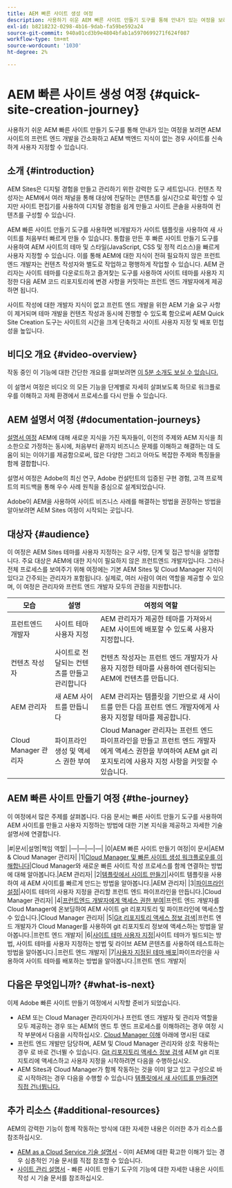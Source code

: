 ```yaml
---
title: AEM 빠른 사이트 생성 여정
description: 사용하기 쉬운 AEM 빠른 사이트 만들기 도구를 통해 안내가 있는 여정을 보려면 AEM 사이트의 프런트 엔드 개발을 간소화하고 AEM 백엔드 지식이 없는 경우 사이트를 신속하게 사용자 지정할 수 있습니다.
exl-id: b8218232-0298-4b16-9dab-fa59be592a24
source-git-commit: 940a01cd3b9e4804bfab1a5970699271f624f087
workflow-type: tm+mt
source-wordcount: '1030'
ht-degree: 2%

---
```


# AEM 빠른 사이트 생성 여정 {#quick-site-creation-journey}

사용하기 쉬운 AEM 빠른 사이트 만들기 도구를 통해 안내가 있는 여정을 보려면 AEM 사이트의 프런트 엔드 개발을 간소화하고 AEM 백엔드 지식이 없는 경우 사이트를 신속하게 사용자 지정할 수 있습니다.

## 소개 {#introduction}

AEM Sites은 디지털 경험을 만들고 관리하기 위한 강력한 도구 세트입니다. 컨텐츠 작성자는 AEM에서 여러 채널을 통해 대상에 전달하는 콘텐츠를 실시간으로 확인할 수 있지만 사이트 편집기를 사용하여 디지털 경험을 쉽게 만들고 사이트 콘솔을 사용하여 컨텐츠를 구성할 수 있습니다.

AEM 빠른 사이트 만들기 도구를 사용하면 비개발자가 사이트 템플릿을 사용하여 새 사이트를 처음부터 빠르게 만들 수 있습니다. 통합을 만든 후 빠른 사이트 만들기 도구를 사용하여 AEM 사이트의 테마 및 스타일(JavaScript, CSS 및 정적 리소스)을 빠르게 사용자 지정할 수 있습니다. 이를 통해 AEM에 대한 지식이 전혀 필요하지 않은 프런트 엔드 개발자는 컨텐츠 작성자와 별도로 작업하고 평행하게 작업할 수 있습니다. AEM 관리자는 사이트 테마를 다운로드하고 즐겨찾는 도구를 사용하여 사이트 테마를 사용자 지정한 다음 AEM 코드 리포지토리에 변경 사항을 커밋하는 프런트 엔드 개발자에게 제공하면 됩니다.

사이트 작성에 대한 개발자 지식이 없고 프런트 엔드 개발을 위한 AEM 기술 요구 사항이 제거되며 테마 개발을 컨텐츠 작성과 동시에 진행할 수 있도록 함으로써 AEM Quick Site Creation 도구는 사이트의 시간을 크게 단축하고 사이트 사용자 지정 및 배포 민첩성을 높입니다.

## 비디오 개요 {#video-overview}

작동 중인 이 기능에 대한 간단한 개요를 살펴보려면 [이 5분 소개도 보실 수 있습니다.](https://www.youtube.com/watch?v=NQeQ1jZ7ZBw)

이 설명서 여정은 비디오 의 모든 기능을 단계별로 자세히 살펴보도록 하므로 워크플로우를 이해하고 자체 환경에서 프로세스를 다시 만들 수 있습니다.

## AEM 설명서 여정 {#documentation-journeys}

[설명서 여정](/help/journey-documentation/documentation-journeys.md) AEM에 대해 새로운 지식을 가진 독자들이, 이전의 주제와 AEM 지식을 최소한으로 가정하는 동시에, 처음부터 끝까지 비즈니스 문제를 이해하고 해결하는 데 도움이 되는 이야기를 제공함으로써, 많은 다양한 그리고 아마도 복잡한 주제와 특징들을 함께 결합합니다.

설명서 여정은 Adobe의 최신 연구, Adobe 컨설턴트의 입증된 구현 경험, 고객 프로젝트의 피드백을 통해 우수 사례 원칙을 중심으로 설계되었습니다.

Adobe이 AEM을 사용하여 사이트 비즈니스 사례를 해결하는 방법을 권장하는 방법을 알아보려면 AEM Sites 여정이 시작되는 곳입니다.

## 대상자 {#audience}

이 여정은 AEM Sites 테마를 사용자 지정하는 요구 사항, 단계 및 접근 방식을 설명합니다. 주요 대상은 AEM에 대한 지식이 필요하지 않은 프런트엔드 개발자입니다. 그러나 전체 프로세스를 보여주기 위해 여정에는 기본 AEM Sites 및 Cloud Manager 지식이 있다고 간주되는 관리자가 포함됩니다. 실제로, 여러 사람이 여러 역할을 제공할 수 있으며, 이 여정은 관리자와 프런트 엔드 개발자 모두의 관점을 지원합니다.

| 모습 | 설명 | 여정의 역할 |
|---|---|---|
| 프런트엔드 개발자 | 사이트 테마 사용자 지정 | AEM 관리자가 제공한 테마를 가져와서 AEM 사이트에 배포할 수 있도록 사용자 지정합니다. |
| 컨텐츠 작성자 | 사이트로 전달되는 컨텐츠를 만들고 관리합니다 | 컨텐츠 작성자는 프런트 엔드 개발자가 사용자 지정한 테마를 사용하여 렌더링되는 AEM에 컨텐츠를 만듭니다. |
| AEM 관리자 | 새 AEM 사이트를 만듭니다 | AEM 관리자는 템플릿을 기반으로 새 사이트를 만든 다음 프런트 엔드 개발자에게 사용자 지정할 테마를 제공합니다. |
| Cloud Manager 관리자 | 파이프라인 생성 및 액세스 권한 부여 | Cloud Manager 관리자는 프런트 엔드 파이프라인을 만들고 프런트 엔드 개발자에게 액세스 권한을 부여하여 AEM git 리포지토리에 사용자 지정 사항을 커밋할 수 있습니다. |

## AEM 빠른 사이트 만들기 여정 {#the-journey}

이 여정에서 많은 주제를 살펴봅니다. 다음 문서는 빠른 사이트 만들기 도구를 사용하여 AEM 사이트를 만들고 사용자 지정하는 방법에 대한 기본 지식을 제공하고 자세한 기술 설명서에 연결합니다.

|#|문서|설명|책임 역할| |—|—|—|—| |0|AEM 빠른 사이트 만들기 여정|이 문서|AEM &amp; Cloud Manager 관리자| |1|[Cloud Manager 및 빠른 사이트 생성 워크플로우를 이해합니다](cloud-manager.md)|Cloud Manager와 새로운 빠른 사이트 작성 프로세스를 함께 연결하는 방법에 대해 알아봅니다.|AEM 관리자| |2|[템플릿에서 사이트 만들기](create-site.md)|사이트 템플릿을 사용하여 새 AEM 사이트를 빠르게 만드는 방법을 알아봅니다.|AEM 관리자| |3|[파이프라인 설정](pipeline-setup.md)|사이트 테마의 사용자 지정을 관리할 프런트 엔드 파이프라인을 만듭니다.|Cloud Manager 관리자| |4|[프런트엔드 개발자에게 액세스 권한 부여](grant-access.md)|프런트 엔드 개발자를 Cloud Manager에 온보딩하여 AEM 사이트 git 리포지토리 및 파이프라인에 액세스할 수 있습니다.|Cloud Manager 관리자| |5|[Git 리포지토리 액세스 정보 검색](retrieve-access.md)|프런트 엔드 개발자가 Cloud Manager를 사용하여 git 리포지토리 정보에 액세스하는 방법을 알아봅니다.|프런트 엔드 개발자| |6|[사이트 테마 사용자 지정](customize-theme.md)|사이트 테마가 빌드되는 방법, 사이트 테마를 사용자 지정하는 방법 및 라이브 AEM 콘텐츠를 사용하여 테스트하는 방법을 알아봅니다.|프런트 엔드 개발자| |7|[사용자 지정된 테마 배포](deploy-theme.md)|파이프라인을 사용하여 사이트 테마를 배포하는 방법을 알아봅니다.|프런트 엔드 개발자|

## 다음은 무엇입니까? {#what-is-next}

이제 Adobe 빠른 사이트 만들기 여정에서 시작할 준비가 되었습니다.

* AEM 또는 Cloud Manager 관리자이거나 프런트 엔드 개발자 및 관리자 역할을 모두 제공하는 경우 또는 AEM의 엔드 투 엔드 프로세스를 이해하려는 경우 여정 시작 부분에서 다음을 시작하십시오. [Cloud Manager 이해](cloud-manager.md) 아래에 명시된 대로
* 프런트 엔드 개발만 담당하며, AEM 및 Cloud Manager 관리자와 상호 작용하는 경우 로 바로 건너뛸 수 있습니다. [Git 리포지토리 액세스 정보 검색](retrieve-access.md) AEM git 리포지토리에 액세스하고 사용자 지정을 시작하려면 다음을 수행하십시오.
* AEM Sites과 Cloud Manager가 함께 작동하는 것을 이미 알고 있고 구성으로 바로 시작하려는 경우 다음을 수행할 수 있습니다 [템플릿에서 새 사이트를 만들려면 직접 건너뜁니다.](create-site.md)

## 추가 리소스 {#additional-resources}

AEM의 강력한 기능이 함께 작동하는 방식에 대한 자세한 내용은 이러한 추가 리소스를 참조하십시오.

* [AEM as a Cloud Service 기술 설명서](https://experienceleague.adobe.com/docs/experience-manager-cloud-service.html) - 이미 AEM에 대한 확고한 이해가 있는 경우 심층적인 기술 문서를 직접 참조할 수 있습니다.
* [사이트 관리 설명서](/help/sites-cloud/administering/site-creation/create-site.md) - 빠른 사이트 만들기 도구의 기능에 대한 자세한 내용은 사이트 작성 시 기술 문서를 참조하십시오.
